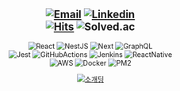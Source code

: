 <div align="center">

[![Email](https://img.shields.io/badge/gwansikk@icloud.com-3693F3?style=flat&logo=icloud&logoColor=white)](mailto:Seorit@icloud.com)
[![Linkedin](https://img.shields.io/badge/GwanSik%20Kim-0A66C2?style=flat&logo=Linkedin&logoColor=white)](https://www.linkedin.com/in/gwansikk/)  
[![Hits](https://hits.seeyoufarm.com/api/count/incr/badge.svg?url=https%3A%2F%2Fgithub.com%2Fgwansikk&count_bg=%2379C83D&title_bg=%23555555&icon=github.svg&icon_color=%23E7E7E7&title=hits&edge_flat=false)](https://hits.seeyoufarm.com)
![Solved.ac](http://mazassumnida.wtf/api/mini/generate_badge?boj=seorit)
---
![React](https://img.shields.io/badge/React-61DAFB?style=flat&logo=React&logoColor=white)
![NestJS](https://img.shields.io/badge/NestJS-E0234E?style=flat&logo=NestJS)
![Next](https://img.shields.io/badge/Next.js-000000?style=flat&logo=Next.js)
![GraphQL](https://img.shields.io/badge/GraphQL-E10098?style=flat&logo=GraphQL)  
![Jest](https://img.shields.io/badge/Jest-C21325?style=flat&logo=Jest)
![GitHubActions](https://img.shields.io/badge/GitHub%20Actions-2088FF?style=flat&logo=GitHubActions&logoColor=white)
![Jenkins](https://img.shields.io/badge/Jenkins-D24939?style=flat&logo=Jenkins&logoColor=white)
![ReactNative](https://img.shields.io/badge/React%20Native-61DAFB?style=flat&logo=React&logoColor=white)  
![AWS](https://img.shields.io/badge/Amazon%20Web%20Services-232F3E?style=flat&logo=AmazonAWS)
![Docker](https://img.shields.io/badge/Docker-2496ED?style=flat&logo=Docker&logoColor=white)
![PM2](https://img.shields.io/badge/PM2-2B037A?style=flat&logo=PM2)

[![소개딩](https://img.shields.io/badge/소개딩%20해커톤%20시즌4-최우수-9cf)](https://github.com/SCHackerthon-FakeDeveloper)

</div>
